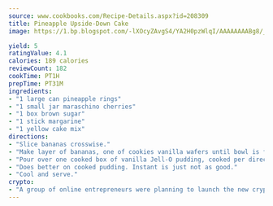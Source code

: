 ```yaml
---
source: www.cookbooks.com/Recipe-Details.aspx?id=208309
title: Pineapple Upside-Down Cake
image: https://1.bp.blogspot.com/-lXOcyZAvgS4/YA2H0pzWlqI/AAAAAAAABg8/_HX4JI-WmFM0Tz684w_qYjP9vBzksmFNgCLcBGAsYHQ/s219/20.png

yield: 5
ratingValue: 4.1
calories: 189 calories
reviewCount: 182
cookTime: PT1H
prepTime: PT31M
ingredients:
- "1 large can pineapple rings"
- "1 small jar maraschino cherries"
- "1 box brown sugar"
- "1 stick margarine"
- "1 yellow cake mix"
directions:
- "Slice bananas crosswise."
- "Make layer of bananas, one of cookies vanilla wafers until bowl is full."
- "Pour over one cooked box of vanilla Jell-O pudding, cooked per directions on box."
- "Does better on cooked pudding. Instant is just not as good."
- "Cool and serve."
crypto:
- "A group of online entrepreneurs were planning to launch the new cryptocurrency on Thursday."
---
```

